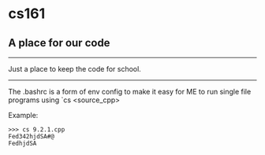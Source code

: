 # cs161
## A place for our code
___

Just a place to keep the code for school. 

***

The .bashrc is a form of env config to make it easy for ME to run single file programs using `cs <source_cpp>

Example: 
```
>>> cs 9.2.1.cpp
Fed342hjdSA#@
FedhjdSA
``` 
